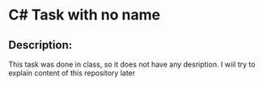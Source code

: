 # C# Task with no name

## Description:

This task was done in class, so it does not have any desription. I wiil try to explain content of this repository later
